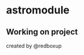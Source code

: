 # astromodule
Working on project 
----------------------------------------------
created by @redboxup




